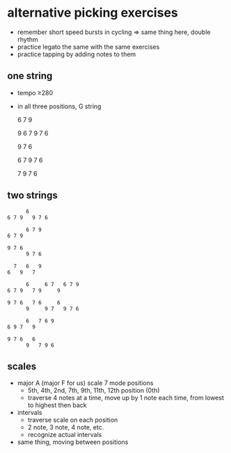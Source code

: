 # alternative picking exercises

- remember short speed bursts in cycling => same thing here, double rhythm
- practice legato the same with the same exercises
- practice tapping by adding notes to them


## one string

- tempo ≥280
- in all three positions, G string

	6 7 9

	9 6 7 9 7 6

	9 7 6

	6 7 9 7 6

	7 9 7 6


## two strings

	      6
	6 7 9   9 7 6

	      6 7 9
	6 7 9

	9 7 6
	      9 7 6

	  7   6   9
	6   9   7

	      6     6 7   6 7 9
	6 7 9   7 9     9

	9 7 6   7 6     6
	      9     9 7   9 7 6

	      6   7 6 9
	6 9 7   9

	9 7 6   6
	      9   7 9 6


## scales

- major A (major F for us) scale 7 mode positions
	* 5th, 4th, 2nd, 7th, 9th, 11th, 12th position (0th)
	* traverse 4 notes at a time,
	move up by 1 note each time,
	from lowest to highest then back
- intervals
	* traverse scale on each position
	* 2 note, 3 note, 4 note, etc.
	* recognize actual intervals
- same thing, moving between positions
